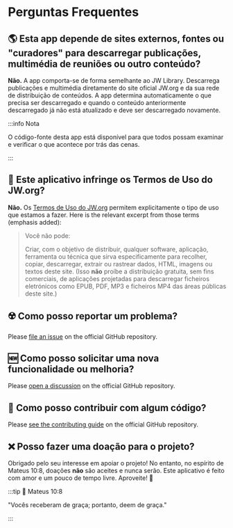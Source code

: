 # Perguntas Frequentes

## :earth_americas: Esta app depende de sites externos, fontes ou "curadores" para descarregar publicações, multimédia de reuniões ou outro conteúdo?

**Não.** A app comporta-se de forma semelhante ao JW Library. Descarrega publicações e multimédia diretamente do site oficial JW.org e da sua rede de distribuição de conteúdos. A app determina automaticamente o que precisa ser descarregado e quando o conteúdo anteriormente descarregado já não está atualizado e deve ser descarregado novamente.

:::info Nota

O código-fonte desta app está disponível para que todos possam examinar e verificar o que acontece por trás das cenas.

:::

## :thinking: Este aplicativo infringe os Termos de Uso do JW.org?

**Não.** Os [Termos de Uso do JW.org](https://www.jw.org/finder?docid=1011511\&prefer=content) permitem explicitamente o tipo de uso que estamos a fazer. Here is the relevant excerpt from those terms (emphasis added):

> Você não pode:
>
> Criar, com o objetivo de distribuir, qualquer software, aplicação, ferramenta ou técnica que sirva especificamente para recolher, copiar, descarregar, extrair ou rastrear dados, HTML, imagens ou textos deste site. (Isso **não** proíbe a distribuição gratuita, sem fins comerciais, de aplicações projetadas para descarregar ficheiros eletrónicos como EPUB, PDF, MP3 e ficheiros MP4 das áreas públicas deste site.)

## :radioactive: Como posso reportar um problema?

Please [file an issue](https://github.com/sircharlo/meeting-media-manager/issues) on the official GitHub repository.

## :new: Como posso solicitar uma nova funcionalidade ou melhoria?

Please [open a discussion](https://github.com/sircharlo/meeting-media-manager/discussions) on the official GitHub repository.

## :handshake: Como posso contribuir com algum código?

Please [see the contributing guide](https://github.com/sircharlo/meeting-media-manager/blob/master/CONTRIBUTING.md) on the official GitHub repository.

## :x: Posso fazer uma doação para o projeto?

Obrigado pelo seu interesse em apoiar o projeto! No entanto, no espírito de Mateus 10:8, doações **não** são aceites e nunca serão. Este aplicativo é feito com amor e um pouco de tempo livre. Aproveite! :tada:

:::tip :book: Mateus 10:8

"Vocês receberam de graça; portanto, deem de graça."

:::
